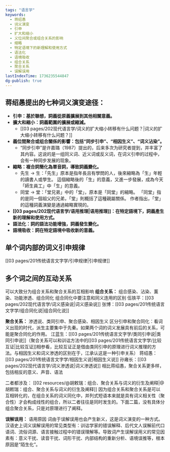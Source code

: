 ```yaml
---
tags: "语言学"
keywords:
  - 蒋绍愚
  - 词义演变
  - 引申
  - 扩大和缩小
  - 义位间聚合或组合关系的影响
  - 缩略
  - 特定语境下的新理解和使用方式
  - 语法化
  - 语境吸收
  - 组合关系
  - 聚合关系
  - 误解误用
lastIndexTime: 1736235544847
dg-publish: true
---
```


## 蒋绍愚提出的七种词义演变途径：
- **引申：基於聯想，詞義從原義擴展到其他相關意義。**
- **擴大和縮小：詞義範圍的擴展或縮減。**
	- [[03 pages/202现代语言学/词义的扩大缩小转移有什么问题？\|词义的扩大缩小转移有什么问题？]]
- **義位間聚合或组合關係的影響：包括“同步引申”、“相因生义”、“词义沾染”。**
	- “同步引申”是许嘉璐（1987）提出的，后来多次为研究者提到，并丰富了其内容。这说的是一组同义词、近义词或反义词，在词义引申的过程中，会有一种同步发展的现象。
- **縮略：複合詞簡化為單音詞，導致詞義變化。**
	- 先生 → 生：「先生」原本是指年長且有學問的人，後來縮略為「生」年輕的讀書人或學生。 這個縮略後的「生」的意義，又進一步發展，成為今天「師生員工」中「生」的意義。
	- 同堂 → 堂：「堂兄弟」中的「堂」，原本是「同堂」的縮略。 「同堂」指的是同一個祖父的兄弟，「堂」則概括了這種親屬關係。 作者指出，「堂」的這種詞義演變是通過縮略實現的。
- **[[03 pages/202现代语言学/语用推理\|语用推理]]：在特定語境下，詞義產生新的理解和使用方式。**
- **語法化：詞的語法功能增強，詞義發生變化。**
- **語境吸收：詞在特定語境中吸收新的意義。**

## 单个词内部的词义引申规律
[[03 pages/201传统语言文字学/引申规律\|引申规律]]

## 多个词之间的互动关系
可以大致分为组合关系和聚合关系的互相影响
**组合关系：** 组合感染、沾染、薰染、功能渗透、组合同化
组合同化中要注意和同义连用的区别
伍铁平：[[03 pages/202现代语言学/词义感染说\|词义感染说]]
张博：[[03 pages/201传统语言文字学/组合同化说\|组合同化说]]

**聚合关系：** 渗透说、类同引申、聚合感染、相因生义
区分引申和聚合同化：看词义出现的时代，派生主要集中于先秦。如果两个词的词义发展具有前后的关系，可能是聚合同化的作用。
江蓝生：[[03 pages/201传统语言文字学/类同引申说\|类同引申说]]（聚合关系可以和训诂方法中的[[03 pages/201传统语言文字学/比较互证\|比较互证]]相参看，比较互证正是借由类同引申的原理进行词义推理的方法。与相因生义和词义渗透的区别在于，江承认这是一种引申关系）
蒋绍愚：[[03 pages/201传统语言文字学/相因生义说\|相因生义说]]
孙雍长：[[03 pages/202现代语言学/词义渗透说\|词义渗透说]] 相比蒋绍愚，聚合关系更多样，包括相反的意义、声音、语法

二者都涉及：
[[02 resources/@胡敕瑞：组合、聚合关系与词义的衍生及阐释\|@胡敕瑞：组合、聚合关系与词义的衍生及阐释]]
因为组合关系和聚合关系是可以互相转化的，在组合关系的词义同化中，并列式短语本来就是具有词义相关性（聚合性）才会构成线性的组合，所以二者往往是同时发生的。下面二篇，没有具体分组合聚合关系，只是对原理进行了阐释。

**误解误用：** 语用原因
词由于误解误用也会产生新义，这是词义演变的一种方式。汉语史上词义误解误用的常见类型有：训诂学家的错误解释、后代文人误解前代口语词、流俗词源、语言接触过程中的错误理解等。导致词产生误解误用义的常见因素有：意义干扰、读音干扰、词形干扰、内部结构的重新分析、语境误推等，根本原因是“陌生化”。